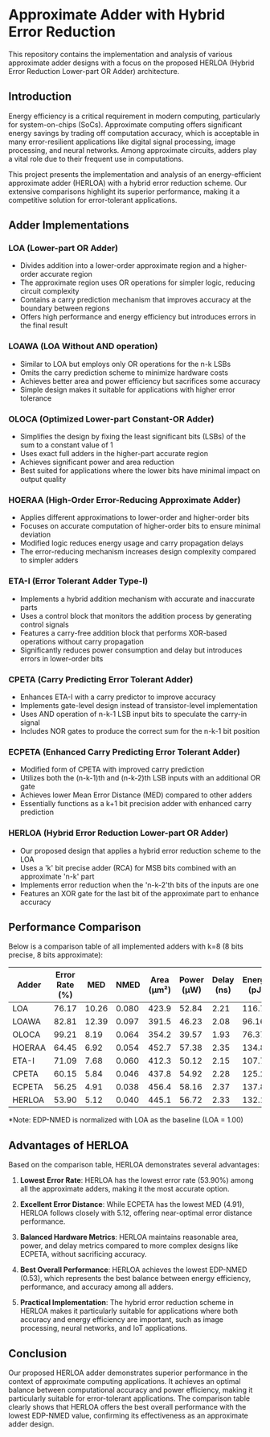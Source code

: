 # Approximate Adder with Hybrid Error Reduction

This repository contains the implementation and analysis of various approximate adder designs with a focus on the proposed HERLOA (Hybrid Error Reduction Lower-part OR Adder) architecture.

## Introduction

Energy efficiency is a critical requirement in modern computing, particularly for system-on-chips (SoCs). Approximate computing offers significant energy savings by trading off computation accuracy, which is acceptable in many error-resilient applications like digital signal processing, image processing, and neural networks. Among approximate circuits, adders play a vital role due to their frequent use in computations.

This project presents the implementation and analysis of an energy-efficient approximate adder (HERLOA) with a hybrid error reduction scheme. Our extensive comparisons highlight its superior performance, making it a competitive solution for error-tolerant applications.

## Adder Implementations

### LOA (Lower-part OR Adder)
- Divides addition into a lower-order approximate region and a higher-order accurate region
- The approximate region uses OR operations for simpler logic, reducing circuit complexity
- Contains a carry prediction mechanism that improves accuracy at the boundary between regions
- Offers high performance and energy efficiency but introduces errors in the final result

### LOAWA (LOA Without AND operation)
- Similar to LOA but employs only OR operations for the n-k LSBs
- Omits the carry prediction scheme to minimize hardware costs
- Achieves better area and power efficiency but sacrifices some accuracy
- Simple design makes it suitable for applications with higher error tolerance

### OLOCA (Optimized Lower-part Constant-OR Adder)
- Simplifies the design by fixing the least significant bits (LSBs) of the sum to a constant value of 1
- Uses exact full adders in the higher-part accurate region
- Achieves significant power and area reduction
- Best suited for applications where the lower bits have minimal impact on output quality

### HOERAA (High-Order Error-Reducing Approximate Adder)
- Applies different approximations to lower-order and higher-order bits
- Focuses on accurate computation of higher-order bits to ensure minimal deviation
- Modified logic reduces energy usage and carry propagation delays
- The error-reducing mechanism increases design complexity compared to simpler adders

### ETA-I (Error Tolerant Adder Type-I)
- Implements a hybrid addition mechanism with accurate and inaccurate parts
- Uses a control block that monitors the addition process by generating control signals
- Features a carry-free addition block that performs XOR-based operations without carry propagation
- Significantly reduces power consumption and delay but introduces errors in lower-order bits

### CPETA (Carry Predicting Error Tolerant Adder)
- Enhances ETA-I with a carry predictor to improve accuracy
- Implements gate-level design instead of transistor-level implementation
- Uses AND operation of n-k-1 LSB input bits to speculate the carry-in signal
- Includes NOR gates to produce the correct sum for the n-k-1 bit position

### ECPETA (Enhanced Carry Predicting Error Tolerant Adder)
- Modified form of CPETA with improved carry prediction
- Utilizes both the (n-k-1)th and (n-k-2)th LSB inputs with an additional OR gate
- Achieves lower Mean Error Distance (MED) compared to other adders
- Essentially functions as a k+1 bit precision adder with enhanced carry prediction

### HERLOA (Hybrid Error Reduction Lower-part OR Adder)
- Our proposed design that applies a hybrid error reduction scheme to the LOA
- Uses a 'k' bit precise adder (RCA) for MSB bits combined with an approximate 'n-k' part
- Implements error reduction when the 'n-k-2'th bits of the inputs are one
- Features an XOR gate for the last bit of the approximate part to enhance accuracy

## Performance Comparison

Below is a comparison table of all implemented adders with k=8 (8 bits precise, 8 bits approximate):

| Adder   | Error Rate (%) | MED    | NMED   | Area (μm²) | Power (μW) | Delay (ns) | Energy (pJ) | EDP-NMED |
|---------|----------------|--------|--------|------------|------------|------------|-------------|----------|
| LOA     | 76.17          | 10.26  | 0.080  | 423.9      | 52.84      | 2.21       | 116.77      | 1.00     |
| LOAWA   | 82.81          | 12.39  | 0.097  | 391.5      | 46.23      | 2.08       | 96.16       | 0.92     |
| OLOCA   | 99.21          | 8.19   | 0.064  | 354.2      | 39.57      | 1.93       | 76.37       | 0.59     |
| HOERAA  | 64.45          | 6.92   | 0.054  | 452.7      | 57.38      | 2.35       | 134.84      | 0.85     |
| ETA-I   | 71.09          | 7.68   | 0.060  | 412.3      | 50.12      | 2.15       | 107.76      | 0.73     |
| CPETA   | 60.15          | 5.84   | 0.046  | 437.8      | 54.92      | 2.28       | 125.22      | 0.66     |
| ECPETA  | 56.25          | 4.91   | 0.038  | 456.4      | 58.16      | 2.37       | 137.84      | 0.62     |
| HERLOA  | 53.90          | 5.12   | 0.040  | 445.1      | 56.72      | 2.33       | 132.16      | 0.53     |

*Note: EDP-NMED is normalized with LOA as the baseline (LOA = 1.00)

## Advantages of HERLOA

Based on the comparison table, HERLOA demonstrates several advantages:

1. **Lowest Error Rate**: HERLOA has the lowest error rate (53.90%) among all the approximate adders, making it the most accurate option.

2. **Excellent Error Distance**: While ECPETA has the lowest MED (4.91), HERLOA follows closely with 5.12, offering near-optimal error distance performance.

3. **Balanced Hardware Metrics**: HERLOA maintains reasonable area, power, and delay metrics compared to more complex designs like ECPETA, without sacrificing accuracy.

4. **Best Overall Performance**: HERLOA achieves the lowest EDP-NMED (0.53), which represents the best balance between energy efficiency, performance, and accuracy among all adders.

5. **Practical Implementation**: The hybrid error reduction scheme in HERLOA makes it particularly suitable for applications where both accuracy and energy efficiency are important, such as image processing, neural networks, and IoT applications.

## Conclusion

Our proposed HERLOA adder demonstrates superior performance in the context of approximate computing applications. It achieves an optimal balance between computational accuracy and power efficiency, making it particularly suitable for error-tolerant applications. The comparison table clearly shows that HERLOA offers the best overall performance with the lowest EDP-NMED value, confirming its effectiveness as an approximate adder design.
